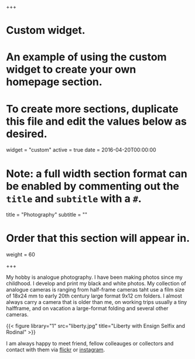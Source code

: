 +++
# Custom widget.
# An example of using the custom widget to create your own homepage section.
# To create more sections, duplicate this file and edit the values below as desired.
widget = "custom"
active = true
date = 2016-04-20T00:00:00

# Note: a full width section format can be enabled by commenting out the `title` and `subtitle` with a `#`.
title = "Photography"
subtitle = ""

# Order that this section will appear in.
weight = 60


+++

My hobby is analogue photography.  I have been making photos since my childhood.  I develop and print my black and white photos. My collection of analogue cameras is ranging from half-frame cameras taht use a film size of 18x24 mm to early 20th century large format 9x12 cm folders.  I almost always carry a camera that is older than me, on working trips usually a tiny halfframe, and on vacation a large-format folding and several other cameras.  

{{< figure library="1" src="liberty.jpg" title="Liberty with Ensign Selfix and Rodinal" >}}

I am always happy to meet friend, fellow colleauges or collectors and contact with them via [flickr](https://www.flickr.com/people/antaldaniel/) or [instagram](https://www.instagram.com/antaldaniel/).



    
